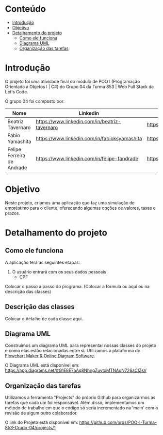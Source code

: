 # Conteúdo
- [Introdução](#Introdução)  
- [Objetivo](#Objetivo)  
- [Detalhamento do projeto](#Detalhamento-do-projeto)  
    - [Como ele funciona](##Como-ele-funciona)  
    - [Diagrama UML](##Diagrama-UML)  
    - [Organização das tarefas](##Organização-das-tarefas)  

# Introdução

O projeto foi uma atividade final do módulo de POO I (Programação Orientada a Objetos I | C#) do Grupo 04 da Turma 853 | Web Full Stack da Let's Code.

O grupo 04 foi composto por: 

| Nome | Linkedin | Github |
| --- | --- | --- |
| Beatriz Tavernaro | https://www.linkedin.com/in/beatriz-tavernaro | https://github.com/beatavernaro |
| Fabio Yamashita | https://www.linkedin.com/in/fabioksyamashita | https://github.com/fabioyamashita |
| Felipe Ferreira de Andrade | https://www.linkedin.com/in/felipe-fandrade | https://github.com/felipefand |

# Objetivo

Neste projeto, criamos uma aplicação que faz uma simulação de empréstimo para o cliente, oferecendo algumas opções de valores, taxas e prazos.

# Detalhamento do projeto

## Como ele funciona

A aplicação terá as seguintes etapas:
1. O usuário entrará com os seus dados pessoais
   * CPF

Colocar o passo a passo do programa. (Colocar a fórmula ou aqui ou na descrição das classes)

## Descrição das classes

Colocar o detalhe de cada classe aqui.

## Diagrama UML

Construímos um diagrama UML para representar nossas classes do projeto e como elas estão relacionadas entre si. Utilizamos a plataforma do [Flowchart Maker & Online Diagram Software](https://app.diagrams.net/).

O Diagrama UML está disponível em: https://app.diagrams.net/#G1E8E7aAq8NhngZuvtxMTNAuN726aCIZsV

## Organização das tarefas

Utilizamos a ferramenta "Projects" do próprio Github para organizarmos as tarefas que cada um foi responsável. Além disso, implementamos um método de trabalho em que o código só seria incrementado na 'main' com a revisão de algum outro colaborador.

O link do Projeto está disponível em: https://github.com/orgs/POO-I-Turma-853-Grupo-04/projects/1
